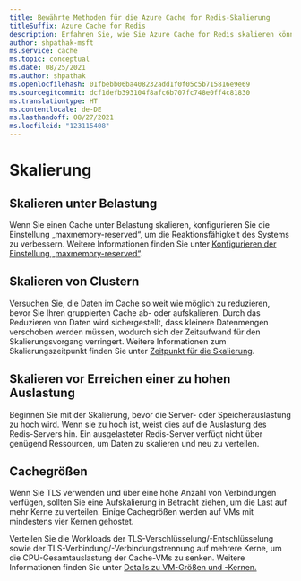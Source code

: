 ```yaml
---
title: Bewährte Methoden für die Azure Cache for Redis-Skalierung
titleSuffix: Azure Cache for Redis
description: Erfahren Sie, wie Sie Azure Cache for Redis skalieren können.
author: shpathak-msft
ms.service: cache
ms.topic: conceptual
ms.date: 08/25/2021
ms.author: shpathak
ms.openlocfilehash: 01fbebb06ba408232add1f0f05c5b715816e9e69
ms.sourcegitcommit: dcf1defb393104f8afc6b707fc748e0ff4c81830
ms.translationtype: HT
ms.contentlocale: de-DE
ms.lasthandoff: 08/27/2021
ms.locfileid: "123115408"
---
```

# <a name="scaling"></a>Skalierung

## <a name="scaling-under-load"></a>Skalieren unter Belastung

Wenn Sie einen Cache unter Belastung skalieren, konfigurieren Sie die Einstellung „maxmemory-reserved“, um die Reaktionsfähigkeit des Systems zu verbessern. Weitere Informationen finden Sie unter [Konfigurieren der Einstellung „maxmemory-reserved“](cache-best-practices-memory-management.md#configure-your-maxmemory-reserved-setting).

## <a name="scaling-clusters"></a>Skalieren von Clustern

Versuchen Sie, die Daten im Cache so weit wie möglich zu reduzieren, bevor Sie Ihren gruppierten Cache ab- oder aufskalieren. Durch das Reduzieren von Daten wird sichergestellt, dass kleinere Datenmengen verschoben werden müssen, wodurch sich der Zeitaufwand für den Skalierungsvorgang verringert. Weitere Informationen zum Skalierungszeitpunkt finden Sie unter [Zeitpunkt für die Skalierung](cache-how-to-scale.md#when-to-scale).

## <a name="scale-before-load-is-too-high"></a>Skalieren vor Erreichen einer zu hohen Auslastung

Beginnen Sie mit der Skalierung, bevor die Server- oder Speicherauslastung zu hoch wird. Wenn sie zu hoch ist, weist dies auf die Auslastung des Redis-Servers hin. Ein ausgelasteter Redis-Server verfügt nicht über genügend Ressourcen, um Daten zu skalieren und neu zu verteilen.

## <a name="cache-sizes"></a>Cachegrößen

Wenn Sie TLS verwenden und über eine hohe Anzahl von Verbindungen verfügen, sollten Sie eine Aufskalierung in Betracht ziehen, um die Last auf mehr Kerne zu verteilen. Einige Cachegrößen werden auf VMs mit mindestens vier Kernen gehostet.

Verteilen Sie die Workloads der TLS-Verschlüsselung/-Entschlüsselung sowie der TLS-Verbindung/-Verbindungstrennung auf mehrere Kerne, um die CPU-Gesamtauslastung der Cache-VMs zu senken. Weitere Informationen finden Sie unter [Details zu VM-Größen und -Kernen.](./cache-planning-faq.yml#azure-cache-for-redis-performance)

